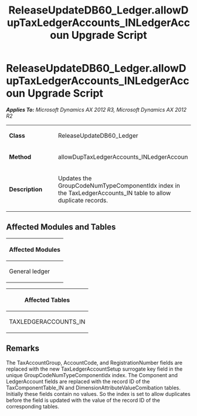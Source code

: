 ﻿---
title: ReleaseUpdateDB60_Ledger.allowDupTaxLedgerAccounts_INLedgerAccoun Upgrade Script
TOCTitle: ReleaseUpdateDB60_Ledger.allowDupTaxLedgerAccounts_INLedgerAccoun Upgrade Script
ms:assetid: b3efca5b-fdfd-7b9f-7fed-cfa1e4782c6a
ms:mtpsurl: https://msdn.microsoft.com/en-us/library/JJ736946(v=AX.60)
ms:contentKeyID: 49710630
ms.date: 05/18/2015
mtps_version: v=AX.60
---

# ReleaseUpdateDB60\_Ledger.allowDupTaxLedgerAccounts\_INLedgerAccoun Upgrade Script 


_**Applies To:** Microsoft Dynamics AX 2012 R3, Microsoft Dynamics AX 2012 R2_

<table>
<colgroup>
<col style="width: 50%" />
<col style="width: 50%" />
</colgroup>
<tbody>
<tr class="odd">
<td><p><strong>Class</strong></p></td>
<td><p>ReleaseUpdateDB60_Ledger</p></td>
</tr>
<tr class="even">
<td><p><strong>Method</strong></p></td>
<td><p>allowDupTaxLedgerAccounts_INLedgerAccoun</p></td>
</tr>
<tr class="odd">
<td><p><strong>Description</strong></p></td>
<td><p>Updates the GroupCodeNumTypeComponentIdx index in the TaxLedgerAccounts_IN table to allow duplicate records.</p></td>
</tr>
</tbody>
</table>


## Affected Modules and Tables

<table>
<colgroup>
<col style="width: 100%" />
</colgroup>
<thead>
<tr class="header">
<th><p>Affected Modules</p></th>
</tr>
</thead>
<tbody>
<tr class="odd">
<td><p>General ledger</p></td>
</tr>
</tbody>
</table>


<table>
<colgroup>
<col style="width: 100%" />
</colgroup>
<thead>
<tr class="header">
<th><p>Affected Tables</p></th>
</tr>
</thead>
<tbody>
<tr class="odd">
<td><p>TAXLEDGERACCOUNTS_IN</p></td>
</tr>
</tbody>
</table>


## Remarks

The TaxAccountGroup, AccountCode, and RegistrationNumber fields are replaced with the new TaxLedgerAccountSetup surrogate key field in the unique GroupCodeNumTypeComponentIdx index. The Component and LedgerAccount fields are replaced with the record ID of the TaxComponentTable\_IN and DimensionAttributeValueComibation tables. Initially these fields contain no values. So the index is set to allow duplicates before the field is updated with the value of the record ID of the corresponding tables.

  


